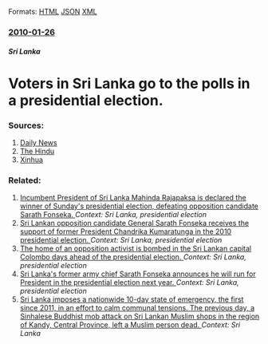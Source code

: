 
Formats: [HTML](/news/2010/01/26/voters-in-sri-lanka-go-to-the-polls-in-a-presidential-election.html)  [JSON](/news/2010/01/26/voters-in-sri-lanka-go-to-the-polls-in-a-presidential-election.json)  [XML](/news/2010/01/26/voters-in-sri-lanka-go-to-the-polls-in-a-presidential-election.xml)  

### [2010-01-26](/news/2010/01/26/index.md)

##### Sri Lanka
# Voters in Sri Lanka go to the polls in a presidential election. 




### Sources:

1. [Daily News](http://www.dailynews.lk/2010/01/26/pol01.asp)
2. [The Hindu](http://beta.thehindu.com/news/international/article94934.ece)
3. [Xinhua](http://news.xinhuanet.com/english2010/world/2010-01/26/c_13151011.htm)

### Related:

1. [Incumbent President of Sri Lanka Mahinda Rajapaksa is declared the winner of Sunday's presidential election, defeating opposition candidate Sarath Fonseka. ](/news/2010/01/27/incumbent-president-of-sri-lanka-mahinda-rajapaksa-is-declared-the-winner-of-sunday-s-presidential-election-defeating-opposition-candidate.md) _Context: Sri Lanka, presidential election_
2. [Sri Lankan opposition candidate General Sarath Fonseka receives the support of former President Chandrika Kumaratunga in the 2010 presidential election. ](/news/2010/01/24/sri-lankan-opposition-candidate-general-sarath-fonseka-receives-the-support-of-former-president-chandrika-kumaratunga-in-the-2010-presidenti.md) _Context: Sri Lanka, presidential election_
3. [The home of an opposition activist is bombed in the Sri Lankan capital Colombo days ahead of the presidential election. ](/news/2010/01/22/the-home-of-an-opposition-activist-is-bombed-in-the-sri-lankan-capital-colombo-days-ahead-of-the-presidential-election.md) _Context: Sri Lanka, presidential election_
4. [ Sri Lanka's former army chief Sarath Fonseka announces he will run for President in the presidential election next year. ](/news/2009/11/28/sri-lanka-s-former-army-chief-sarath-fonseka-announces-he-will-run-for-president-in-the-presidential-election-next-year.md) _Context: Sri Lanka, presidential election_
5. [Sri Lanka imposes a nationwide 10-day state of emergency, the first since 2011, in an effort to calm communal tensions. The previous day, a Sinhalese Buddhist mob attack on Sri Lankan Muslim shops in the region of Kandy, Central Province, left a Muslim person dead. ](/news/2018/03/6/sri-lanka-imposes-a-nationwide-10-day-state-of-emergency-the-first-since-2011-in-an-effort-to-calm-communal-tensions-the-previous-day-a.md) _Context: Sri Lanka_
